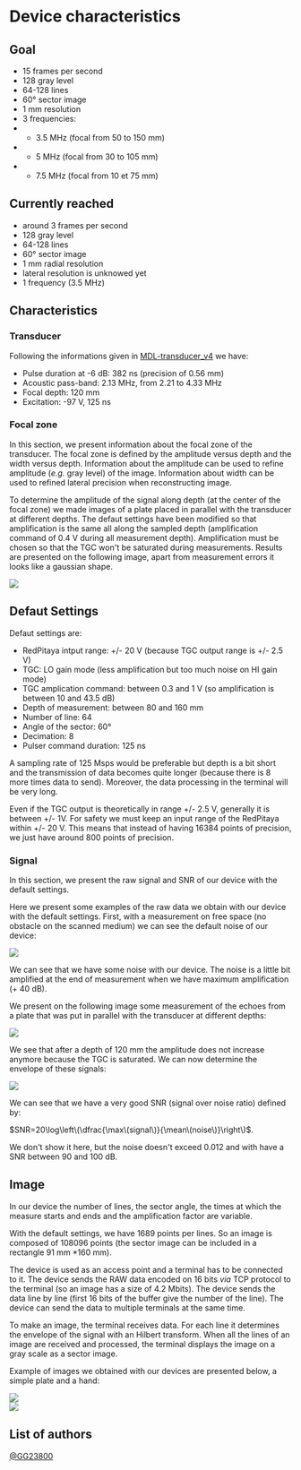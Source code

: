 # Device characteristics

## Goal

* 15 frames per second
* 128 gray level
* 64-128 lines
* 60° sector image
* 1 mm resolution
* 3 frequencies:
* * 3.5 MHz \(focal from 50 to 150 mm\)
* * 5 MHz \(focal from 30 to 105 mm\)
* * 7.5 MHz \(focal from 10 et 75 mm\)

## Currently reached

* around 3 frames per second
* 128 gray level
* 64-128 lines
* 60° sector image
* 1 mm radial resolution
* lateral resolution is unknowed yet
* 1 frequency \(3.5 MHz\)

## Characteristics

### Transducer

Following the informations given in [MDL-transducer\_v4](https://github.com/echopen/PRJ-medtec_kit/tree/master/electronic/modules/hardware/MDL-transducer/MDL-transducer_v4) we have:

* Pulse duration at -6 dB: 382 ns \(precision of 0.56 mm\)
* Acoustic pass-band: 2.13 MHz, from 2.21 to 4.33 MHz
* Focal depth: 120 mm
* Excitation: -97 V, 125 ns

### Focal zone

In this section, we present information about the focal zone of the transducer. The focal zone is defined by the amplitude versus depth and the width versus depth. Information about the amplitude can be used to refine amplitude \(_e.g._ gray level\) of the image. Information about width can be used to refined lateral precision when reconstructing image.

To determine the amplitude of the signal along depth \(at the center of the focal zone\) we made images of a plate placed in parallel with the transducer at different depths. The defaut settings have been modified so that amplification is the same all along the sampled depth \(amplification command of 0.4 V during all measurement depth\). Amplification must be chosen so that the TGC won't be saturated during measurements. Results are presented on the following image, apart from measurement errors it looks like a gaussian shape.

![](./characteristics/focal_depth.png)

## Defaut Settings

Defaut settings are:

* RedPitaya intput range: +/- 20 V \(because TGC output range is +/- 2.5 V\)
* TGC: LO gain mode \(less amplification but too much noise on HI gain mode\)
* TGC amplication command: between 0.3 and 1 V \(so amplification is between 10 and 43.5 dB\)
* Depth of measurement: between 80 and 160 mm
* Number of line: 64
* Angle of the sector: 60°
* Decimation: 8
* Pulser command duration: 125 ns

A sampling rate of 125 Msps would be preferable but depth is a bit short and the transmission of data becomes quite longer \(because there is 8 more times data to send\). Moreover, the data processing in the terminal will be very long.

Even if the TGC output is theoretically in range +/- 2.5 V, generally it is between +/- 1V. For safety we must keep an input range of the RedPitaya within +/- 20 V. This means that instead of having 16384 points of precision, we just have around 800 points of precision.

### Signal

In this section, we present the raw signal and SNR of our device with the default settings.

Here we present some examples of the raw data we obtain with our device with the default settings. First, with a measurement on free space \(no obstacle on the scanned medium\) we can see the default noise of our device:

![](./characteristics/void.png)

We can see that we have some noise with our device. The noise is a little bit amplified at the end of measurement when we have maximum amplification \(+ 40 dB\).

We present on the following image some measurement of the echoes from a plate that was put in parallel with the transducer at different depths:

![](./characteristics/sig.png)

We see that after a depth of 120 mm the amplitude does not increase anymore because the TGC is saturated. We can now determine the envelope of these signals:

![](./characteristics/amp.png)

We can see that we have a very good SNR \(signal over noise ratio\) defined by:

$SNR=20\log\left\(\dfrac{\max\(signal\)}{\mean\(noise\)}\right\)$.

We don't show it here, but the noise doesn't exceed 0.012 and with have a SNR between 90 and 100 dB.

## Image

In our device the number of lines, the sector angle, the times at which the measure starts and ends and the amplification factor are variable.

With the default settings, we have 1689 points per lines. So an image is composed of 108096 points \(the sector image can be included in a rectangle 91 mm \*160 mm\).

The device is used as an access point and a terminal has to be connected to it. The device sends the RAW data encoded on 16 bits _via_ TCP protocol to the terminal \(so an image has a size of 4.2 Mbits\). The device sends the data line by line \(first 16 bits of the buffer give the number of the line\). The device can send the data to multiple terminals at the same time.

To make an image, the terminal receives data. For each line it determines the envelope of the signal with an Hilbert transform. When all the lines of an image are received and processed, the terminal displays the image on a gray scale as a sector image.

Example of images we obtained with our devices are presented below, a simple plate and a hand:

![](./characteristics/plate.png)  
![](./characteristics/hand.png)

## List of authors

[@GG23800](https://github.com/GG23800)

